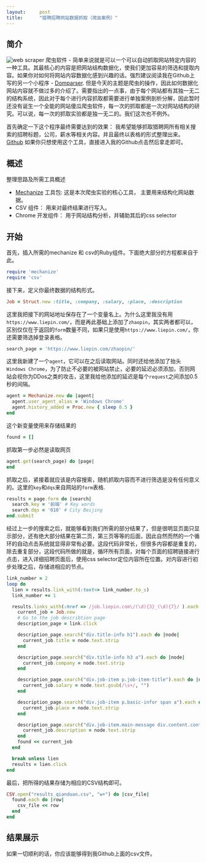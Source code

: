 ```yaml
---
layout:     post
title:      "猎聘招聘网站数据抓取（爬虫案例）"
---
```


## 简介
![web scraper](/img/posts/scraper/logo-liepin.png)
爬虫软件 - 简单来说就是可以一个可以自动抓取网站特定内容的一种工具。其最核心的内容是把网站结构数据化，使我们更加容易的筛选和提取内容。如果你对如何将网站内容数据化感到兴趣的话。强烈建议阅读我在Github上写的另一个小程序 - [Domparser](https://github.com/BranLiang/domparser). 但是今天的主题是爬虫的操作，因此如何数据化网站内容就不做过多的介绍了。需要指出的一点事，由于每个网站都有其独一无二的结构系统，因此对于每个进行内容抓取都需要进行单独案例剖析分解，因此暂时还没有诞生一个全能的网站傻瓜爬虫软件，每一次的抓取都是一次对网站结构的研究。可以说，每一次的抓取实验都是独一无二的。我们这次也不例外。

首先确定一下这个程序最终需要达到的效果： 我希望能够抓取猎聘网所有相关搜索的招聘标题，公司，薪水等相关内容。并且最终以表格的形式整理出来。
[Github](https://github.com/BranLiang/assignment_web_scraper)
如果你只想使用这个工具，直接进入我的Github点击然后拿走即可。

## 概述
整理思路及所需工具概述

 - [Mechanize](https://github.com/sparklemotion/mechanize) 工具包: 这是本次爬虫实验的核心工具， 主要用来结构化网站数据。
 - CSV 组件： 用来对最终结果进行写入。
 - Chrome 开发组件： 用于网站结构分析，并辅助其后的css selector

## 开始

首先，插入所需的mechanize 和 csv的Ruby组件。下面绝大部分的方程都来自于此。

```ruby
require 'mechanize'
require 'csv'
```

接下来，定义你最终数据的结构形式。

```ruby
Job = Struct.new :title, :company, :salary, :place, :description
```

这里我把接下的网站地址保存在了一个变量名上。为什么这里我没有用`https://www.liepin.com/`，而是再此基础上添加了`zhaopin`，其实两者都可以，区别仅仅在于返回的`form`数量不同，如果只是使用`https://www.liepin.com/`，你还需要筛选掉登录表格。

```ruby
search_page = 'https://www.liepin.com/zhaopin/'
```

这里我新建了一个`agent`，它可以在之后读取网站。同时还给他添加了抬头`Windows Chrome`，为了防止不必要的被网站禁止，必要的延迟必须添加，否则网站会视你为DDos之类的攻击，这里我给他添加的延迟是每个`request`之间添加0.5秒的间隔。

```ruby
agent = Mechanize.new do |agent|
  agent.user_agent_alias = 'Windows Chrome'
  agent.history_added = Proc.new { sleep 0.5 }
end
```

这个新变量使用来存储结果的

```ruby
found = []
```

抓取第一步必然是读取网页

```ruby
agent.get(search_page) do |page|
end
```

抓取之后，紧接着就应该是内容搜索，随机抓取内容而不进行筛选是没有任何意义的。这里的`key`和`dqs`来自网站的`form`表格.

```ruby
results = page.form do |search|
  search.key = '前端' # Key words
  search.dqs = '010' # City Beijing
end.submit
```

经过上一步的搜索之后，就能够看到我们所需的部分结果了，但是很明显页面只显示部分，还有绝大部分结果在第二页，第三页等等的后面，因此自然而然的一个循环的自动点击系统就显得非常有必要。这段代码非常长，但很多内容都是重复的，除去重复部分，这段代码所做的就是，循环所有页面，对每个页面的招聘链接进行点击，进入详细招聘页面后，使用css selector定位内容所在位置。对内容进行初步处理之后，存储进相应的节点。

```ruby
link_number = 2
loop do
  lien = results.link_with(:text=> link_number.to_s)
  link_number += 1

  results.links_with(:href => /job.liepin.com\/(\d){3}_(\d){7}/ ).each do |link|
    current_job = Job.new
    # Go to the job describtion page
    description_page = link.click

    description_page.search("div.title-info h1").each do |node|
      current_job.title = node.text.strip
    end

    description_page.search("div.title-info h3 a").each do |node|
      current_job.company = node.text.strip
    end

    description_page.search("div.job-item p.job-item-title").each do |node|
      current_job.salary = node.text.gsub(/\s+/, "")
    end

    description_page.search("div.job-item p.basic-infor span a").each do |node|
      current_job.place = node.text.strip
    end

    description_page.search("div.job-item.main-message div.content.content-word").each do |node|
      current_job.description = node.text.strip
    end
    found << current_job
  end

  break unless lien
  results = lien.click
end
```

最后，把所得的结果存储为相应的CSV结构即可。

```ruby
CSV.open("results_qianduan.csv", "w+") do |csv_file|
  found.each do |row|
    csv_file << row
  end
end
```

## 结果展示
如果一切顺利的话，你应该能够得到我Github上面的csv文件。

